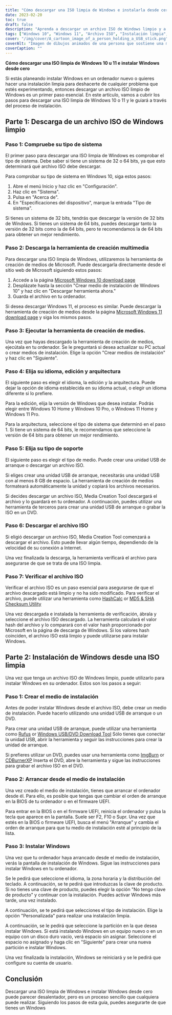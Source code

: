 ```yaml
---
title: "Cómo descargar una ISO limpia de Windows e instalarla desde cero"
date: 2023-02-20
toc: true
draft: false
description: "Aprenda a descargar un archivo ISO de Windows limpio y a instalar Windows desde cero con esta guía paso a paso."
tags: ["Windows 10", "Windows 11", "Archivo ISO", "Instalación limpia", "Herramienta de creación de medios", "USB de arranque", "Soportes de instalación", "BIOS", "Firmware UEFI", "Instalación personalizada", "Clave del producto", "Sistema de 64 bits", "Sistema de 32 bits", "Rufus", "ImgBurn", "CDBurnerXP", "HashCalc", "Utilidad de sumas de comprobación MD5 y SHA", "Tipo de sistema"]
cover: "/img/cover/A_cartoon_image_of_a_person_holding_a_USB_stick.png"
coverAlt: "Imagen de dibujos animados de una persona que sostiene una memoria USB con el logotipo de Windows y una marca de verificación, de pie frente a una pantalla de ordenador con el logotipo de Windows."
coverCaption: ""
---
```


**Cómo descargar una ISO limpia de Windows 10 u 11 e instalar Windows desde cero**

Si estás planeando instalar Windows en un ordenador nuevo o quieres hacer una instalación limpia para deshacerte de cualquier problema que estés experimentando, entonces descargar un archivo ISO limpio de Windows es un primer paso esencial. En este artículo, vamos a cubrir los pasos para descargar una ISO limpia de Windows 10 o 11 y le guiará a través del proceso de instalación.

## Parte 1: Descarga de un archivo ISO de Windows limpio

### Paso 1: Compruebe su tipo de sistema

El primer paso para descargar una ISO limpia de Windows es comprobar el tipo de sistema. Debe saber si tiene un sistema de 32 o 64 bits, ya que esto determinará qué archivo ISO debe descargar.

Para comprobar su tipo de sistema en Windows 10, siga estos pasos:

1. Abre el menú Inicio y haz clic en "Configuración".
2. Haz clic en "Sistema".
3. Pulsa en "Acerca de".
4. En "Especificaciones del dispositivo", marque la entrada "Tipo de sistema".

Si tienes un sistema de 32 bits, tendrás que descargar la versión de 32 bits de Windows. Si tienes un sistema de 64 bits, puedes descargar tanto la versión de 32 bits como la de 64 bits, pero te recomendamos la de 64 bits para obtener un mejor rendimiento.

### Paso 2: Descarga la herramienta de creación multimedia

Para descargar una ISO limpia de Windows, utilizaremos la herramienta de creación de medios de Microsoft. Puede descargarla directamente desde el sitio web de Microsoft siguiendo estos pasos:

1. Accede a la página [Microsoft Windows 10 download page](https://www.microsoft.com/en-us/software-download/windows10)
2. Desplázate hasta la sección "Crear medio de instalación de Windows 10" y haz clic en "Descargar herramienta ahora."
3. Guarda el archivo en tu ordenador.

Si desea descargar Windows 11, el proceso es similar. Puede descargar la herramienta de creación de medios desde la página [Microsoft Windows 11 download page](https://www.microsoft.com/en-us/software-download/windows11) y siga los mismos pasos.

### Paso 3: Ejecutar la herramienta de creación de medios.

Una vez que hayas descargado la herramienta de creación de medios, ejecútala en tu ordenador. Se le preguntará si desea actualizar su PC actual o crear medios de instalación. Elige la opción "Crear medios de instalación" y haz clic en "Siguiente".

### Paso 4: Elija su idioma, edición y arquitectura

El siguiente paso es elegir el idioma, la edición y la arquitectura. Puede dejar la opción de idioma establecida en su idioma actual, o elegir un idioma diferente si lo prefiere.

Para la edición, elija la versión de Windows que desea instalar. Podrás elegir entre Windows 10 Home y Windows 10 Pro, o Windows 11 Home y Windows 11 Pro.

Para la arquitectura, seleccione el tipo de sistema que determinó en el paso 1. Si tiene un sistema de 64 bits, le recomendamos que seleccione la versión de 64 bits para obtener un mejor rendimiento.

### Paso 5: Elija su tipo de soporte

El siguiente paso es elegir el tipo de medio. Puede crear una unidad USB de arranque o descargar un archivo ISO.

Si eliges crear una unidad USB de arranque, necesitarás una unidad USB con al menos 8 GB de espacio. La herramienta de creación de medios formateará automáticamente la unidad y copiará los archivos necesarios.

Si decides descargar un archivo ISO, Media Creation Tool descargará el archivo y lo guardará en tu ordenador. A continuación, puedes utilizar una herramienta de terceros para crear una unidad USB de arranque o grabar la ISO en un DVD.

### Paso 6: Descargar el archivo ISO

Si eligió descargar un archivo ISO, Media Creation Tool comenzará a descargar el archivo. Esto puede llevar algún tiempo, dependiendo de la velocidad de su conexión a Internet.

Una vez finalizada la descarga, la herramienta verificará el archivo para asegurarse de que se trata de una ISO limpia.

### Paso 7: Verificar el archivo ISO

Verificar el archivo ISO es un paso esencial para asegurarse de que el archivo descargado está limpio y no ha sido modificado. Para verificar el archivo, puede utilizar una herramienta como [HashCalc](https://www.slavasoft.com/hashcalc/) or [MD5 & SHA Checksum Utility](https://raylin.wordpress.com/downloads/md5-sha-1-checksum-utility/)

Una vez descargada e instalada la herramienta de verificación, ábrala y seleccione el archivo ISO descargado. La herramienta calculará el valor hash del archivo y lo comparará con el valor hash proporcionado por Microsoft en la página de descarga de Windows. Si los valores hash coinciden, el archivo ISO está limpio y puede utilizarse para instalar Windows.

## Parte 2: Instalación de Windows desde una ISO limpia

Una vez que tenga un archivo ISO de Windows limpio, puede utilizarlo para instalar Windows en su ordenador. Estos son los pasos a seguir:

### Paso 1: Crear el medio de instalación

Antes de poder instalar Windows desde el archivo ISO, debe crear un medio de instalación. Puede hacerlo utilizando una unidad USB de arranque o un DVD.

Para crear una unidad USB de arranque, puede utilizar una herramienta como [Rufus](https://rufus.ie/) or [Windows USB/DVD Download Tool](https://www.microsoft.com/en-us/download/windows-usb-dvd-download-tool) Sólo tienes que conectar la unidad USB, abrir la herramienta y seguir las instrucciones para crear la unidad de arranque.

Si prefieres utilizar un DVD, puedes usar una herramienta como [ImgBurn](https://www.imgburn.com/) or [CDBurnerXP](https://cdburnerxp.se/en/home) Inserta el DVD, abre la herramienta y sigue las instrucciones para grabar el archivo ISO en el DVD.

### Paso 2: Arrancar desde el medio de instalación

Una vez creado el medio de instalación, tienes que arrancar el ordenador desde él. Para ello, es posible que tengas que cambiar el orden de arranque en la BIOS de tu ordenador o en el firmware UEFI.

Para entrar en la BIOS o en el firmware UEFI, reinicia el ordenador y pulsa la tecla que aparece en la pantalla. Suele ser F2, F10 o Supr. Una vez que estés en la BIOS o firmware UEFI, busca el menú "Arranque" y cambia el orden de arranque para que tu medio de instalación esté al principio de la lista.

### Paso 3: Instalar Windows

Una vez que tu ordenador haya arrancado desde el medio de instalación, verás la pantalla de instalación de Windows. Sigue las instrucciones para instalar Windows en tu ordenador.

Se le pedirá que seleccione el idioma, la zona horaria y la distribución del teclado. A continuación, se te pedirá que introduzcas la clave de producto. Si no tienes una clave de producto, puedes elegir la opción "No tengo clave de producto" y continuar con la instalación. Puedes activar Windows más tarde, una vez instalado.

A continuación, se te pedirá que selecciones el tipo de instalación. Elige la opción "Personalizada" para realizar una instalación limpia.

A continuación, se le pedirá que seleccione la partición en la que desea instalar Windows. Si está instalando Windows en un equipo nuevo o en un equipo con un disco duro vacío, verá espacio sin asignar. Seleccione el espacio no asignado y haga clic en "Siguiente" para crear una nueva partición e instalar Windows.

Una vez finalizada la instalación, Windows se reiniciará y se le pedirá que configure su cuenta de usuario.

## Conclusión

Descargar una ISO limpia de Windows e instalar Windows desde cero puede parecer desalentador, pero es un proceso sencillo que cualquiera puede realizar. Siguiendo los pasos de esta guía, puedes asegurarte de que tienes un Windows

